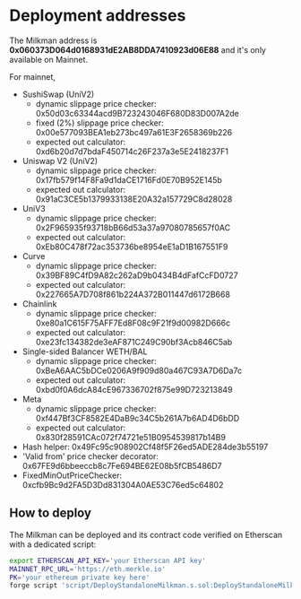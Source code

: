# Deployment addresses 

The Milkman address is **0x060373D064d0168931dE2AB8DDA7410923d06E88** and it's only available on Mainnet.

For mainnet,
- SushiSwap (UniV2)
    - dynamic slippage price checker: 0x50d03c63344acd9B723243046F680D83D007A2de 
    - fixed (2%) slippage price checker: 0x00e577093BEA1eb273bc497a61E3F2658369b226
    - expected out calculator: 0xd6b20d7d7bdaF450714c26F237a3e5E2418237F1
- Uniswap V2 (UniV2)
    - dynamic slippage price checker: 0x17fb579f14F8Fa9d1daCE1716Fd0E70B952E145b
    - expected out calculator: 0x91aC3CE5b1379933138E20A32a157729C8d28028
- UniV3
    - dynamic slippage price checker: 0x2F965935f93718bB66d53a37a97080785657f0AC
    - expected out calculator: 0xEb80C478f72ac353736be8954eE1aD1B167551F9
- Curve
    - dynamic slippage price checker: 0x39BF89C4fD9A82c262aD9b0434B4dFafCcFD0727
    - expected out calculator: 0x227665A7D708f861b224A372B011447d6172B668
- Chainlink
    - dynamic slippage price checker: 0xe80a1C615F75AFF7Ed8F08c9F21f9d00982D666c
    - expected out calculator: 0xe23fc134382de3eAF871C249C90bf3Acb846C5ab
- Single-sided Balancer WETH/BAL
    - dynamic slippage price checker: 0xBeA6AAC5bDCe0206A9f909d80a467C93A7D6Da7c
    - expected out calculator: 0xbd0f0A6dcA84cE967336702f875e99D723213849
- Meta 
    - dynamic slippage price checker: 0xf447Bf3CF8582E4DaB9c34C5b261A7b6AD4D6bDD
    - expected out calculator: 0x830f28591CAc072f74721e51B0954539817b14B9
- Hash helper: 0x49Fc95c908902Cf48f5F26ed5ADE284de3b55197
- 'Valid from' price checker decorator: 0x67FE9d6bbeeccb8c7Fe694BE62E08b5fCB5486D7
- FixedMinOutPriceChecker: 0xcfb9Bc9d2FA5D3Dd831304A0AE53C76ed5c64802

## How to deploy

The Milkman can be deployed and its contract code verified on Etherscan with a dedicated script:

```sh
export ETHERSCAN_API_KEY='your Etherscan API key'
MAINNET_RPC_URL='https://eth.merkle.io'
PK='your ethereum private key here'
forge script 'script/DeployStandaloneMilkman.s.sol:DeployStandaloneMilkman' --rpc-url "$MAINNET_RPC_URL" --private-key "$PK" -vvvv --verify --broadcast
```